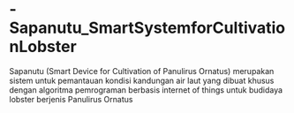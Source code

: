 # -Sapanutu_SmartSystemforCultivationLobster
Sapanutu (Smart Device for Cultivation of Panulirus Ornatus) merupakan sistem untuk pemantauan kondisi kandungan air laut yang dibuat khusus dengan algoritma pemrograman berbasis internet of things untuk budidaya lobster berjenis Panulirus Ornatus
